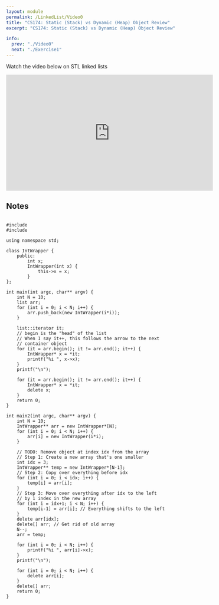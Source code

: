 ```yaml
---
layout: module
permalink: /LinkedList/Video0
title: "CS174: Static (Stack) vs Dynamic (Heap) Object Review"
excerpt: "CS174: Static (Stack) vs Dynamic (Heap) Object Review"

info:
  prev: "./Video0"
  next: "./Exercise1"
---
```


Watch the video below on STL linked lists

<iframe width="560" height="315" src="https://www.youtube.com/embed/1f9nZC0MMLI" title="YouTube video player" frameborder="0" allow="accelerometer; autoplay; clipboard-write; encrypted-media; gyroscope; picture-in-picture" allowfullscreen></iframe>

<h2>Notes</h2>

<pre>
<code>
#include <stdio.h>
#include <list>

using namespace std;

class IntWrapper {
    public:
        int x;
        IntWrapper(int x) {
            this->x = x;
        }
};

int main(int argc, char** argv) {
    int N = 10;
    list<IntWrapper*> arr;
    for (int i = 0; i < N; i++) {
        arr.push_back(new IntWrapper(i*i));
    }

    list<IntWrapper*>::iterator it;
    // begin is the "head" of the list
    // When I say it++, this follows the arrow to the next
    // container object
    for (it = arr.begin(); it != arr.end(); it++) {
        IntWrapper* x = *it;
        printf("%i ", x->x);
    }
    printf("\n");

    for (it = arr.begin(); it != arr.end(); it++) {
        IntWrapper* x = *it;
        delete x;
    }
    return 0;
}

int main2(int argc, char** argv) {
    int N = 10;
    IntWrapper** arr = new IntWrapper*[N];
    for (int i = 0; i < N; i++) {
        arr[i] = new IntWrapper(i*i);
    }

    // TODO: Remove object at index idx from the array
    // Step 1: Create a new array that's one smaller
    int idx = 3;
    IntWrapper** temp = new IntWrapper*[N-1];
    // Step 2: Copy over everything before idx
    for (int i = 0; i < idx; i++) {
        temp[i] = arr[i];
    }
    // Step 3: Move over everything after idx to the left
    // by 1 index in the new array
    for (int i = idx+1; i < N; i++) {
        temp[i-1] = arr[i]; // Everything shifts to the left
    }
    delete arr[idx];
    delete[] arr; // Get rid of old array
    N--;
    arr = temp;

    for (int i = 0; i < N; i++) {
        printf("%i ", arr[i]->x);
    }
    printf("\n");

    for (int i = 0; i < N; i++) {
        delete arr[i];
    }
    delete[] arr;
    return 0;
}

</code>
</pre>